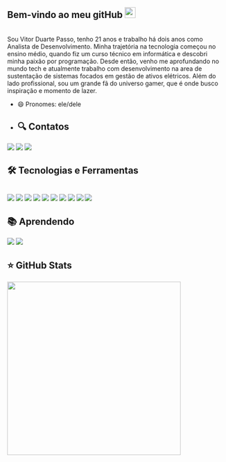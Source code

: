 ## Bem-vindo ao meu gitHub <img src="https://media.giphy.com/media/hvRJCLFzcasrR4ia7z/giphy.gif" width="25px">
<br>
Sou Vitor Duarte Passo, tenho 21 anos e trabalho há dois anos como Analista de Desenvolvimento. Minha trajetória na tecnologia começou no ensino médio, quando fiz um curso técnico em informática e descobri minha paixão por programação. Desde então, venho me aprofundando no mundo tech e atualmente trabalho com desenvolvimento na area de sustentação de sistemas focados em gestão de ativos elétricos. Além do lado profissional, sou um grande fã do universo gamer, que é onde busco inspiração e momento de lazer.

- 😄 Pronomes: ele/dele

- ## 🔍 Contatos
<div> 
  <a href="https://www.instagram.com/vitor_duarte0/" target="_blank"><img src="https://img.shields.io/badge/-Instagram-%23E4405F?style=for-the-badge&logo=instagram&logoColor=white" target="_blank"></a>
  <a href = "vitorsanta.cal.10@gmail.com"><img src="https://img.shields.io/badge/-Gmail-%23333?style=for-the-badge&logo=gmail&logoColor=white" target="_blank"></a>
  <a href="https://www.linkedin.com/in/vitor-duarte-0358a4197/" target="_blank"><img src="https://img.shields.io/badge/-LinkedIn-%230077B5?style=for-the-badge&logo=linkedin&logoColor=white" target="_blank"></a> 
</div>

## 🛠 Tecnologias e Ferramentas
<div style="display: inline_block"><br>
  <img src="https://img.shields.io/badge/HTML5-E34F26?style=for-the-badge&logo=html5&logoColor=white">
  <img src="https://img.shields.io/badge/CSS3-1572B6?style=for-the-badge&logo=css3&logoColor=white">
  <img src="https://img.shields.io/badge/JavaScript-323330?style=for-the-badge&logo=javascript&logoColor=F7DF1E">
  <img src="https://img.shields.io/badge/React-20232A?style=for-the-badge&logo=react&logoColor=61DAFB">
  <img src="https://img.shields.io/badge/styled--components-DB7093?style=for-the-badge&logo=styled-components&logoColor=white">
  <img src="https://img.shields.io/badge/Material%20UI-007FFF?style=for-the-badge&logo=mui&logoColor=white">
  <img src="https://img.shields.io/badge/Node.js-339933?style=for-the-badge&logo=nodedotjs&logoColor=white">
    <img src="https://img.shields.io/badge/TypeScript-007ACC?style=for-the-badge&logo=typescript&logoColor=white">
    <img src="https://img.shields.io/badge/Express.js-000000?style=for-the-badge&logo=express&logoColor=white">
    <img src="https://img.shields.io/badge/MySQL-005C84?style=for-the-badge&logo=mysql&logoColor=white">
  <!--   <img src="https://img.shields.io/badge/Node.js-43853D?style=for-the-badge&logo=node.js&logoColor=white"> -->
 </div>
 
 ## 📚 Aprendendo
 
  <div style={ display: flex }>
    <img src="https://img.shields.io/badge/next.js-000000?style=for-the-badge&logo=nextdotjs&logoColor=white">
    <img src="https://img.shields.io/badge/Jest-C21325?style=for-the-badge&logo=jest&logoColor=white"
  </div>

   ## ⭐️ GitHub Stats

<div style={ display: flex }>
  <img width=400em src="https://github-readme-stats.vercel.app/api?username=Vitorduarte0&show_icons=true&theme=tokyonight&include_all_commits=true&count_private=true"/>
</div>



</div>

